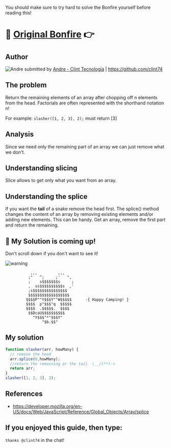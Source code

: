 You should make sure to try hard to solve the Bonfire yourself before reading this!
# :link: [Original Bonfire](http://www.freecodecamp.com/challenges/bonfire-slasher-flick) :point_right:  

## Author

![Andre](https://avatars2.githubusercontent.com/u/2698441?v=3&amp;s=460) submitted by [Andre - Clint Tecnologia](//freecodecamp.com/clint74) | https://github.com/clint74

## The problem
Return the remaining elements of an array after chopping off n elements from the head.
Factorials are often represented with the shorthand notation n!

For example: `slasher([1, 2, 3], 2);` must return [3]

## Analysis
Since we need only the remaining part of an array we can just remove what we don't.

## Understanding slicing
Slice allows to get only what you want from an array.

## Understanding the splice
If you want the **tail** of a snake remove the head first.
The splice() method changes the content of an array by removing existing elements and/or adding new elements.
This can be handy. Get an array, remove the first part and return the remaining.

## :construction: My Solution is coming up!
Don't scroll down if you don't want to see it!

![warning](http://www.yourdrum.com/yourdrum/images/2007/10/10/red_warning_sign_2.gif)        

```
           ,,,         ,,,
          ;"   ^;     ;'   ",
          ;    s$$$$$$$s     ;
          ,  ss$$$$$$$$$$s  ,'
          ;s$$$$$$$$$$$$$$$
          $$$$$$$$$$$$$$$$$$
         $$$$P""Y$$$Y""W$$$$$      -{ Happy Camping! }
         $$$$  p"$$$"q  $$$$$
         $$$$  .$$$$$.  $$$$
          $$DcaU$$$$$$$$$$
            "Y$$$"*"$$$Y"    
                "$b.$$"     
```

## My solution
``` javascript
function slasher(arr, howMany) {
  // remove the head
  arr.splice(0,howMany);
  //return the remaining or the tail  \__/(**)-<
  return arr;
}
slasher([1, 2, 3], 2);
```



## References
- https://developer.mozilla.org/en-US/docs/Web/JavaScript/Reference/Global_Objects/Array/splice

## If you enjoyed this guide, then type:
`thanks @clint74`
in the chat!